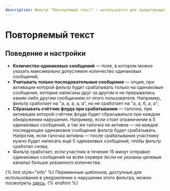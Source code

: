 ```yaml
---
description: Фильтр "Повторяемый текст" — используется для предотвращения флуда.
---
```


# Повторяемый текст

## Поведение и настройки

* **Количество одинаковых сообщений** — поле, в котором можно указать максимально допустимое количество одинаковых сообщений;
* **Учитывать только последовательные сообщения** — опция, при активации которой фильтр будет срабатывать только на одинаковые сообщения, которые написаны друг за другом и не прерывались каким-либо другим сообщением от этого пользователя. Например, фильтр сработает на "а, а, а, а, а", но не сработает на "а, а, б, а, а";
* **Сбрасывать счётчик флуда при срабатывании** — галочка, при активации которой счётчик флуда будет сбрасываться при каждом обнаружении нарушения. Например, если стоит ограничение в 5 одинаковых сообщений, а так же галочка не активна — на каждое последующее одинаковое сообщение фильтр будет срабатывать. Напротив, если галочка активна — после срабатывания участнику нужно будет написать ещё 5 одинаковых сообщений, чтобы фильтр сработал снова;
* Фильтр сработает, если участник в течение 15 минут отправил одинаковых сообщений на всём сервере \(если не указаны целевые каналы\) больше указанного количества.

{% hint style="info" %}
Переменные шаблонов, доступные для использования в уведомлении о нарушении этого фильтра, можно посмотреть [здесь](../template-engine/variables.md#filtr-povtoryaemyi-tekst).
{% endhint %}

